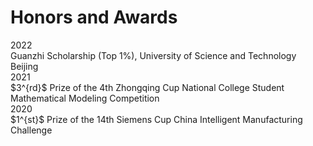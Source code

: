 <h1>Honors and Awards</h1>

<div class='honors-item'>
  <div class="badge">2022</div> 
  Guanzhi Scholarship (Top 1%), University of Science and Technology Beijing
</div>

<div class='honors-item'>
  <div class="badge">2021</div> 
  $3^{rd}$ Prize of the 4th Zhongqing Cup National College Student Mathematical Modeling Competition
</div>

<div class='honors-item'>
  <div class="badge">2020</div> 
  $1^{st}$ Prize of the 14th Siemens Cup China Intelligent Manufacturing Challenge
</div>